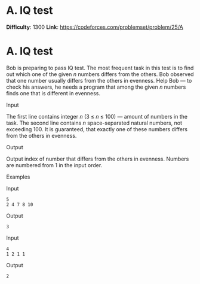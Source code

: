 # A. IQ test 
**Difficulty**: 1300 
**Link**: https://codeforces.com/problemset/problem/25/A

# A. IQ test
Bob is preparing to pass IQ test. The most frequent task in this test is to
find out which one of the given _n_ numbers differs from the others. Bob
observed that one number usually differs from the others in evenness. Help Bob
— to check his answers, he needs a program that among the given _n_ numbers
finds one that is different in evenness.

Input

The first line contains integer _n_ (3 ≤  _n_ ≤ 100) — amount of numbers in
the task. The second line contains _n_ space-separated natural numbers, not
exceeding 100. It is guaranteed, that exactly one of these numbers differs
from the others in evenness.

Output

Output index of number that differs from the others in evenness. Numbers are
numbered from 1 in the input order.

Examples

Input

    
    
    5  
    2 4 7 8 10  
    

Output

    
    
    3  
    

Input

    
    
    4  
    1 2 1 1  
    

Output

    
    
    2  
    

